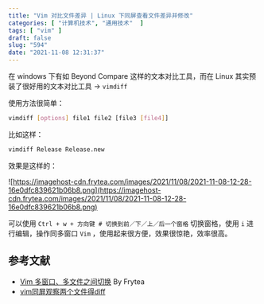 ```yaml
---
title: "Vim 对比文件差异 | Linux 下同屏查看文件差异并修改"
categories: [ "计算机技术", "通用技术"  ]
tags: [ "vim" ]
draft: false
slug: "594"
date: "2021-11-08 12:31:37"
---
```


在 windows 下有如 Beyond Compare 这样的文本对比工具，而在 Linux 其实预装了很好用的文本对比工具 → `vimdiff`

使用方法很简单：

```bash
vimdiff [options] file1 file2 [file3 [file4]]
```

比如这样：

```bash
vimdiff Release Release.new
```

效果是这样的：

![https://imagehost-cdn.frytea.com/images/2021/11/08/2021-11-08-12-28-16e0dfc839621b06b8.png](https://imagehost-cdn.frytea.com/images/2021/11/08/2021-11-08-12-28-16e0dfc839621b06b8.png)

可以使用 `Ctrl + w + 方向键 # 切换到前／下／上／后一个窗格` 切换窗格，使用 `i` 进行编辑，操作同多窗口 `Vim` ，使用起来很方便，效果很惊艳，效率很高。

## 参考文献

- [Vim 多窗口、多文件之间切换](https://www.frytea.com/technology/unix-like/cmd/vim/vim-mult-windows-switch/) By Frytea
- [vim同屏观察两个文件得diff](https://blog.csdn.net/weixin_40829917/article/details/80897260)